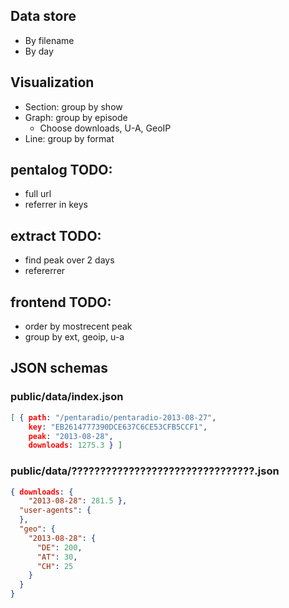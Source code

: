 ## Data store

* By filename
* By day

## Visualization

* Section: group by show
* Graph: group by episode
  * Choose downloads, U-A, GeoIP
* Line: group by format

## pentalog TODO:
* full url
* referrer in keys

## extract TODO:
* find peak over 2 days
* refererrer

## frontend TODO:
* order by mostrecent peak
* group by ext, geoip, u-a


## JSON schemas

### public/data/index.json

```json
[ { path: "/pentaradio/pentaradio-2013-08-27",
    key: "EB2614777390DCE637C6CE53CFB5CCF1",
    peak: "2013-08-28",
	downloads: 1275.3 } ]
```

### public/data/????????????????????????????????.json

```json
{ downloads: {
    "2013-08-28": 281.5 },
  "user-agents": {
  },
  "geo": {
    "2013-08-28": {
	  "DE": 200,
	  "AT": 30,
	  "CH": 25
	}
  }
}
```
